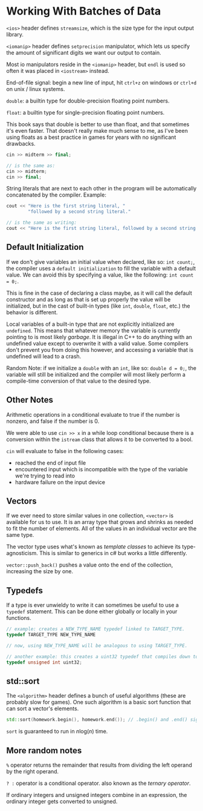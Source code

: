 # Working With Batches of Data

`<ios>` header defines `streamsize`, which is the size type for the input output library.

`<iomanip>` header defines `setprecision` manipulator, which lets us specify the amount of significant digits we want our output to contain.

Most io manipulators reside in the `<iomanip>` header, but `endl` is used so often it was placed in `<iostream>` instead.

End-of-file signal: begin a new line of input, hit `ctrl+z` on windows or `ctrl+d` on unix / linux systems.

`double`: a builtin type for double-precision floating point numbers.

`float`: a builtin type for single-precision floating point numbers.

This book says that double is better to use than float, and that sometimes it's even faster. That doesn't really make much sense to me, as I've been using floats as a best practice in games for years with no significant drawbacks.

```c++
cin >> midterm >> final;

// is the same as:
cin >> midterm;
cin >> final;
```

String literals that are next to each other in the program will be automatically concatenated by the compiler. Example:
```c++
cout << "Here is the first string literal, "
        "followed by a second string literal."

// is the same as writing:
cout << "Here is the first string literal, followed by a second string literal."
```

## Default Initialization

If we don't give variables an initial value when declared, like so: `int count;`, the compiler uses a `default initialization` to fill the variable with a default value. We can avoid this by specifying a value, like the following: `int count = 0;`.

This is fine in the case of declaring a class maybe, as it will call the default constructor and as long as that is set up properly the value will be initialized, but in the cast of built-in types (like `int`, `double`, `float`, etc.) the behavior is different.

Local variables of a built-in type that are not explicitly initialized are `undefined`. This means that whatever memory the variable is currently pointing to is most likely *garbage*. It is illegal in C++ to do anything with an undefined value except to overwrite it with a valid value. Some compilers don't prevent you from doing this however, and accessing a variable that is undefined will lead to a crash.

Random Note: if we initialize a `double` with an `int`, like so: `double d = 0;`, the variable will still be initialized and the compiler will most likely perform a compile-time conversion of that value to the desired type.

## Other Notes

Arithmetic operations in a conditional evaluate to true if the number is nonzero, and false if the number is 0.

We were able to use `cin >> x` in a while loop conditional because there is a conversion within the `istream` class that allows it to be converted to a bool.

`cin` will evaluate to false in the following cases:
* reached the end of input file
* encountered input which is incompatible with the type of the variable we're trying to read into
* hardware failure on the input device

## Vectors

If we ever need to store similar values in one collection, `<vector>` is available for us to use. It is an array type that grows and shrinks as needed to fit the number of elements. All of the values in an individual vector are the same type.

The vector type uses what's known as *template classes* to achieve its type-agnosticism. This is similar to generics in c# but works a little differently.

`vector::push_back()` pushes a value onto the end of the collection, increasing the size by one.

## Typedefs

If a type is ever unwieldy to write it can sometimes be useful to use a `typedef` statement. This can be done either globally or locally in your functions.

```c++
// example: creates a NEW_TYPE_NAME typedef linked to TARGET_TYPE.
typedef TARGET_TYPE NEW_TYPE_NAME

// now, using NEW_TYPE_NAME will be analogous to using TARGET_TYPE.

// another example: this creates a uint32 typedef that compiles down to 'unsigned int' at compile time.
typedef unsigned int uint32;
```

## std::sort

The `<algorithm>` header defines a bunch of useful algorithms (these are probably slow for games). One such algorithm is a basic sort function that can sort a vector's elements.

```c++
std::sort(homework.begin(), homework.end()); // .begin() and .end() signify the beginning and end points of the homework vector
```

`sort` is guaranteed to run in *n*log(*n*) time.

## More random notes

`%` operator returns the remainder that results from dividing the left operand by the right operand.

`? :` operator is a conditional operator. also known as the *ternary operator*.

If ordinary integers and unsigned integers combine in an expression, the ordinary integer gets converted to unsigned.